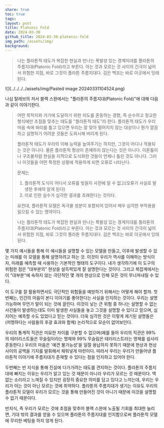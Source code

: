 ```yaml
---
share: true
toc: true
tags: 
layout: post
title: Platonic Fold
date: 2024-03-30
github_title: 2024-03-30-platonic-fold
img_path: /assets/img/
background:
---
```

> 나는 플라톤적 태도가 복잡한 현실과 만나는 폭발성 있는 경계지대를 플라톤의 주름지대(Platonic Fold)라고 부른다. 아는 것과 모르는 것 사이의 간극이 넓어서 위험한 지점, 바로 그것이 플라톤 주름지대다. 검은 백조는 바로 이곳에서 잉태된다.

![](../../../../assets/img/Pasted image 20240331104524.png)

나심 탈레브의 저서 블랙 스완에서는 "플라톤의 주름지대(Platonic Fold)"에 대해 다음과 같이 이야기한다.

> 어떤 목적지와 거기에 도달하기 위한 지도를 혼동하는 경향, 즉 순수하고 정교한 형식에만 초점을 맞추는 태도를 "플라톤적 태도"라 한다. 플라톤적 태도가 우리 마음 속에 똬리를 틀고 있으면 우리는 잘 맞아 떨어지지 않는 대상이나 뭔가 깔끔하고 설명하기 어려운 것들은 도외시해 버리게 된다.
> 
> 플라톤적 태도가 우리의 이해 능력을 높여주기는 하지만, 그것이 어디나 적용되는 것은 아니다. 물론 플라톤적 형상이 존재하지 않는다는 것은 아니다. 이론틀이나 구조물처럼 현실을 지적으로 도식화한 것들이 언제나 틀린 것도 아니다. 그러나 이것들을 어떤 특정한 상황에 적용하게 되면 오류로 나타난다. 
> 
> 문제는 
> 1. 플라톤적 도식이 어디서 오류를 빚을지 사전에 알 수 없고(오류가 사실로 발생한 후에야 알게 된다) 
> 2. 이로 인한 실수가 심각한 결과를 초래한다는 것이다. 
> 
> 요컨대, 플라톤적 모델은 독극물 성분이 포함되어 있어서 매우 심각한 부작용을 일으킬 수 있는 명약이다. 
> 
> 나는 플라톤적 태도가 복잡한 현실과 만나는 폭발성 있는 경계지대를 플라톤의 주름지대(Platonic Fold)라고 부른다. 아는 것과 모르는 것 사이의 간극이 넓어서 위험한 지점, 바로 그것이 플라톤 주름지대다. 검은 백조는 바로 이곳에서 잉태된다.


몇 가지 예시들을 통해 이 예시들을 설명할 수 있는 모델을 만들고, 이후에 발생할 수 있는 미래를 이 모델을 통해 설명하려고 하는 것. 이것이 우리가 역사를 이해하는 방식이자, 미래를 예측할 때 사용하는 기본적인 형태의 도구이다. 내가 생각하기에 이 도구의 위험한 점은 "대부분의" 현상을 설득력있게 잘 설명한다는 것이다. 그리고 복잡계에서는 이 "대부분"에 속하지 않는 극단적인 몇 개의 현상으로 인해 모든 것이 무너져내릴 수 있다.

이 도구를 잘 활용하면서도 극단적인 위험들을 예방하기 위해서는 어떻게 해야 할까.
첫 번째는, 인간의 마음이 본디 이야기를 좋아한다는 사실을 인지하는 것이다. 우리는 설명 가능하며 무언가 말이 되는 것에 끌린다. 이것이 낳는 큰 위험 중 하나는 설명할 수 없는 사건들이 발생하는데도 이미 발생한 사실들을 놓고 그것을 설명할 수 있다고 믿으며, 심지어는 예측할 수도 있었다고 믿는 것이다. 더욱 심각한 것은 이렇게 제기된 설명들은 (저명하다는 사람들의 후광 효과와 함께) 논리적으로 모순이 없어보인다. 

우리의 통계적 직관은 미묘한 차이를 구분할 수 없으며(예를 들어 우리의 직관은 99%의 테러리스트들은 무슬림이라는 명제와 99% 무슬림은 테러리스트라는 명제를 쉽사리 혼동한다.) 우리의 마음은 '예견 불가능성'을 일절 용납하지 못하기 때문에 현상과 현상사이의 공백을 기지를 발휘해서 채워넣게 마련이다. 따라서 우리는 우리가 만들어낸 플라톤적 이야기에 주름지대가 존재할 수 있다는 점을 인지하고 있어야 한다.

두번째는 반 지식을 통해 진실에 다가가려는 태도를 견지하는 것이다. 플라톤의 주름지대에 빠지는 이유는 우리가 알고 있는 것 때문이 아니라 우리가 모르는 것 때문이다. 맥없는 소리라고 느껴질 수 있지만 굉장히 중요한 의미를 담고 있다고 느끼는데, 우리는 우리가 아는 것이 아닌 모르는 것에 취약하다. 플라톤의 주름지대가 생기는 이유도 우리의 플라톤적 모델이 우리가 모르는 것을 통해 만들어진 것이 아니기 때문에 이것을 설명할 수 없기 때문이다. 

반지식, 즉 우리가 모르는 것에 초점을 맞추어 블랙 스완에 노출될 기회를 최대한 늘리면, 기대 밖의 결과를 얻을 수 있으며 플라톤의 주름지대를 인지함으로써 플라톤적 모델에 무리한 베팅을 하지 않게 된다.

